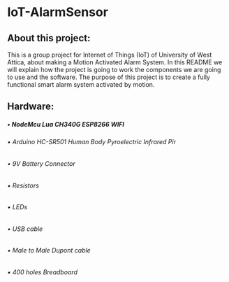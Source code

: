 # IoT-AlarmSensor
## About this project:

This is a group project for Internet of Things (IoT) of University of West Attica, about making a Motion Activated Alarm System.
In this README we will explain how the project is going to work the components we are going to use and the software.
The purpose of this project is to create a fully functional smart alarm system activated by motion.

## Hardware:

##### • NodeMcu Lua CH340G ESP8266 WIFI
###### • Arduino HC-SR501 Human Body Pyroelectric Infrared Pir
###### • 9V Battery Connector
###### • Resistors
###### • LEDs
###### • USB cable
###### • Male to Male Dupont cable
###### • 400 holes Breadboard
